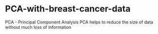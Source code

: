 # PCA-with-breast-cancer-data

PCA - Principal Component Analysis
PCA helps to reduce the size of data without much loss of information
